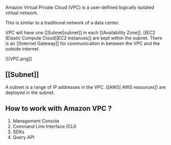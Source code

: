 
Amazon Virtual Private Cloud (VPC) is a user-defined logically isolated virtual network.

This is similar to a traditional network of a data center.

VPC will have one [[Subnet|subnet]] in each [[Availability Zone]]. [[EC2 (Elastic Compute Cloud)|EC2 instances]] are kept within the subnet. There is an [[Internet Gateway]] for communication in between the VPC and the outside internet.

![[VPC.png]]
## [[Subnet]]

A subnet is a range of IP addresses in the VPC. [[AWS| AWS resources]] are deployed in the subnet.

## How to work with Amazon VPC ?

1. Management Console
2. Command Line Interface (CLI)
3. SDKs
4. Query API

